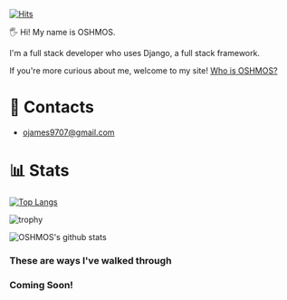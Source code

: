 [![Hits](https://hits.seeyoufarm.com/api/count/incr/badge.svg?url=https%3A%2F%2Fgithub.com%2FOSHMOS&count_bg=%2379C83D&title_bg=%23555555&icon=&icon_color=%23E7E7E7&title=hits&edge_flat=false)](https://hits.seeyoufarm.com)

🖐 Hi! My name is OSHMOS.

I'm a full stack developer who uses Django, a full stack framework.

If you're more curious about me, welcome to my site!
[Who is OSHMOS?](https://oshmos.github.io/)

# 📩 Contacts
- ojames9707@gmail.com

# 📊 Stats
[![Top Langs](https://github-readme-stats.vercel.app/api/top-langs/?username=OSHMOS)](https://github.com/anuraghazra/github-readme-stats)

![trophy](https://github-profile-trophy.vercel.app/?username=OSHMOS)

![OSHMOS's github stats](https://github-readme-stats.vercel.app/api?username=OSHMOS&show_icons=true)

### These are ways I've walked through

### Coming Soon!
<!-- <img src ="https://encrypted-tbn0.gstatic.com/images?q=tbn:ANd9GcTc46MZEX4mKnOndJ3VJlE-l_vRPyWnu8Dh-Q&usqp=CAU" width="100%" height="62.5%"> -->

<!--
**OSHMOS/OSHMOS** is a ✨ _special_ ✨ repository because its `README.md` (this file) appears on your GitHub profile.

Here are some ideas to get you started:

- 🔭 I’m currently working on ...
- 🌱 I’m currently learning ...
- 👯 I’m looking to collaborate on ...
- 🤔 I’m looking for help with ...
- 💬 Ask me about ...
- 📫 How to reach me: ...
- 😄 Pronouns: ...
- ⚡ Fun fact: ...
-->
